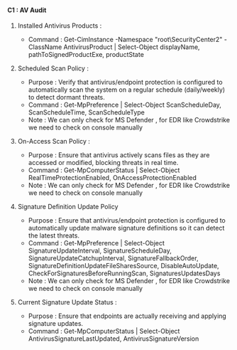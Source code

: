 #### C1 : AV Audit

1. Installed Antivirus Products :
   - Command : Get-CimInstance -Namespace "root\SecurityCenter2" -ClassName AntivirusProduct | Select-Object displayName, pathToSignedProductExe, productState

2. Scheduled Scan Policy :
   - Purpose : Verify that antivirus/endpoint protection is configured to automatically scan the system on a regular schedule (daily/weekly) to detect dormant threats.
   - Command : Get-MpPreference | Select-Object ScanScheduleDay, ScanScheduleTime, ScanScheduleType
   - Note    : We can only check for MS Defender , for EDR like Crowdstrike we need to check on console manually

3. On-Access Scan Policy :
   - Purpose : Ensure that antivirus actively scans files as they are accessed or modified, blocking threats in real time.
   - Command : Get-MpComputerStatus | Select-Object RealTimeProtectionEnabled, OnAccessProtectionEnabled
   - Note    : We can only check for MS Defender , for EDR like Crowdstrike we need to check on console manually

4. Signature Definition Update Policy
   - Purpose : Ensure that antivirus/endpoint protection is configured to automatically update malware signature definitions so it can detect the latest threats.
   - Command : Get-MpPreference | Select-Object SignatureUpdateInterval, SignatureScheduleDay, SignatureUpdateCatchupInterval, SignatureFallbackOrder, SignatureDefinitionUpdateFileSharesSource, DisableAutoUpdate, CheckForSignaturesBeforeRunningScan, SignaturesUpdatesDays
   - Note    : We can only check for MS Defender , for EDR like Crowdstrike we need to check on console manually

5. Current Signature Update Status :
   - Purpose : Ensure that endpoints are actually receiving and applying signature updates.
   - Command : Get-MpComputerStatus | Select-Object AntivirusSignatureLastUpdated, AntivirusSignatureVersion

